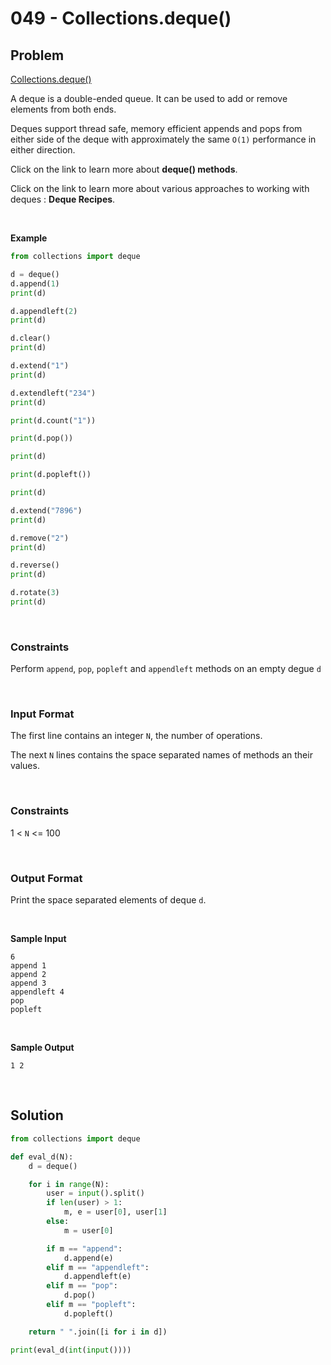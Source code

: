# 049 - Collections.deque()


## Problem

[Collections.deque()](https://docs.python.org/2/library/collections.html#collections.deque)


A deque is a double-ended queue. It can be used to add or remove elements from both ends.

Deques support thread safe, memory efficient appends and pops from either side of the deque with approximately the same `O(1)` performance in either direction.

Click on the link to learn more about **deque() methods**.

Click on the link to learn more about various approaches to working with deques : **Deque Recipes**.


<br>

**Example**

```python
from collections import deque

d = deque()
d.append(1)
print(d)

d.appendleft(2)
print(d)

d.clear()
print(d)

d.extend("1")
print(d)

d.extendleft("234")
print(d)

print(d.count("1"))

print(d.pop())

print(d)

print(d.popleft())

print(d)

d.extend("7896")
print(d)

d.remove("2")
print(d)

d.reverse()
print(d)

d.rotate(3)
print(d)
```

<br>

### Constraints


Perform `append`, `pop`, `popleft` and `appendleft` methods on an empty degue `d`

<br>


### Input Format

The first line contains an integer `N`, the number of operations.

The next `N` lines contains the space separated names of methods an their values.

<br>

### Constraints


1 < `N` <= 100



<br>



### Output Format

Print the space separated elements of deque `d`.

<br>



**Sample Input**



```
6
append 1
append 2
append 3
appendleft 4
pop
popleft
```

<br>


**Sample Output**


```
1 2
```


<br>


## Solution

```python
from collections import deque

def eval_d(N):
    d = deque()

    for i in range(N):
        user = input().split()
        if len(user) > 1:
            m, e = user[0], user[1]
        else:
            m = user[0]

        if m == "append":
            d.append(e)
        elif m == "appendleft":
            d.appendleft(e)
        elif m == "pop":
            d.pop()
        elif m == "popleft":
            d.popleft()

    return " ".join([i for i in d])

print(eval_d(int(input())))
```
